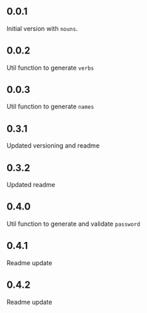 ## 0.0.1

Initial version with `nouns`.

## 0.0.2

Util function to generate `verbs`

## 0.0.3

Util function to generate `names`

## 0.3.1

Updated versioning and readme

## 0.3.2

Updated  readme

## 0.4.0

Util function to generate and validate `password`

## 0.4.1

Readme update

## 0.4.2

Readme update

